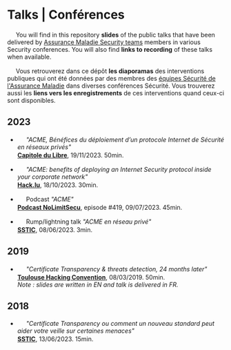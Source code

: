<center>
<img href="https://assurancemaladiesec.github.io/images/logo.jpg">
</center>

# Talks | Conférences
<img src="https://icons.iconarchive.com/icons/wikipedia/flags/16/GB-United-Kingdom-Flag-icon.png" width="16" height="16"> You will find in this repository **slides** of the public talks that have been delivered by [Assurance Maladie Security teams](https://assurancemaladiesec.github.io/en/) members in various Security conferences. You will also find **links to  recording** of these talks when available.

<img src="https://icons.iconarchive.com/icons/wikipedia/flags/16/FR-France-Flag-icon.png" width="16" height="16"> Vous retrouverez dans ce dépôt **les diaporamas** des interventions publiques qui ont été données par des membres des [équipes Sécurité de l'Assurance Maladie](https://assurancemaladiesec.github.io/fr/) dans diverses conférences Sécurité. Vous trouverez aussi les **liens vers les enregistrements** de ces interventions quand ceux-ci sont disponibles.

## 2023
- <img src="https://icons.iconarchive.com/icons/wikipedia/flags/16/FR-France-Flag-icon.png" width="16" height="16"> _"ACME, Bénéfices du déploiement d’un protocole Internet de Sécurité en réseaux privés"_
<br> **[Capitole du Libre](https://cfp.capitoledulibre.org/cdl-2023/talk/GAU7KT/)**, 19/11/2023. 50min. <a href="https://github.com/AssuranceMaladieSec/talks/blob/main/talks/2023-11-Capitole_du_Libre-ACME-b%C3%A9n%C3%A9fices-du-d%C3%A9ploiement-dun-protocole-Internet-de-S%C3%A9curit%C3%A9-en-r%C3%A9seaux-priv%C3%A9s.pdf"><img src="https://icons.iconarchive.com/icons/alecive/flatwoken/16/Apps-Pdf-icon.png" width="16" height="16"></a>
<a href="https://www.youtube.com/watch?v=EI5OkUai5QU"><img src="https://icons.iconarchive.com/icons/martz90/circle/16/video-camera-icon.png" width="16" height="16"></a>

- <img src="https://icons.iconarchive.com/icons/wikipedia/flags/16/GB-United-Kingdom-Flag-icon.png" width="16" height="16"> _"ACME: benefits of deploying an Internet Security protocol inside your corporate network"_
<br> **[Hack.lu](https://pretalx.com/hack-lu-2023/talk/Q9JHXM/)**, 18/10/2023. 30min. <a href="https://github.com/AssuranceMaladieSec/talks/blob/main/talks/2023-10-Hack_lu-ACME-benefits-of-deploying-an-Internet-protocol-in-private-network.pdf"><img src="https://icons.iconarchive.com/icons/alecive/flatwoken/16/Apps-Pdf-icon.png" width="16" height="16"></a> <a href="https://www.youtube.com/watch?v=odUvmS5lDm4"><img src="https://icons.iconarchive.com/icons/martz90/circle/16/video-camera-icon.png" width="16" height="16"></a>

- <img src="https://icons.iconarchive.com/icons/wikipedia/flags/16/FR-France-Flag-icon.png" width="16" height="16"> Podcast _"ACME"_
<br> **[Podcast NoLimitSecu](https://www.nolimitsecu.fr/acme/)**, episode #419, 09/07/2023. 45min. <a href="https://www.nolimitsecu.fr/wp-content/uploads/NoLimitSecu-419-ACME.mp3"><img src="https://icons.iconarchive.com/icons/papirus-team/papirus-apps/16/podcast-icon.png" width="16" height="16"></a>

- <img src="https://icons.iconarchive.com/icons/wikipedia/flags/16/FR-France-Flag-icon.png" width="16" height="16"> Rump/lightning talk _"ACME en réseau privé"_
  <br> **[SSTIC](https://www.sstic.org/2023/presentation/rumps_2023/)**, 08/06/2023. 3min. <a href="https://github.com/AssuranceMaladieSec/talks/blob/main/talks/2023-06-SSTIC-RUMP-ACME-en-r%C3%A9seau-priv%C3%A9.pdf"><img src="https://icons.iconarchive.com/icons/alecive/flatwoken/16/Apps-Pdf-icon.png" width="16" height="16"></a> <a href="https://static.sstic.org/rumps2023/SSTIC_2023-06-08_P12_RUMPS_03.mp4"><img src="https://icons.iconarchive.com/icons/martz90/circle/16/video-camera-icon.png" width="16" height="16"></a>

## 2019
- <img src="https://icons.iconarchive.com/icons/wikipedia/flags/16/FR-France-Flag-icon.png" width="16" height="16"> _"Certificate Transparency & threats detection, 24 months later"_
  <br> **[Toulouse Hacking Convention](https://19.thcon.fr/)**, 08/03/2019. 50min. <a href="https://github.com/AssuranceMaladieSec/talks/blob/main/talks/2019-03-THC-CT-threats-monitoring-a-24-months-story.pdf"><img src="https://icons.iconarchive.com/icons/alecive/flatwoken/16/Apps-Pdf-icon.png" width="16" height="16"></a> <a href="https://youtu.be/rUOQE-2NG3Y?t=11486"><img src="https://icons.iconarchive.com/icons/martz90/circle/16/video-camera-icon.png" width="16" height="16"></a>
  <br>_Note : slides are written in EN and talk is delivered in FR._

## 2018
- <img src="https://icons.iconarchive.com/icons/wikipedia/flags/16/FR-France-Flag-icon.png" width="16" height="16"> _"Certificate Transparency ou comment un nouveau standard peut aider votre veille sur certaines menaces"_
  <br> **[SSTIC](https://www.sstic.org/2023/presentation/rumps_2023/)**, 13/06/2023. 15min. <a href="https://github.com/AssuranceMaladieSec/talks/blob/main/talks/2018-06-SSTIC-presentation-Certificate-Transparency.pdf"><img src="https://icons.iconarchive.com/icons/alecive/flatwoken/16/Apps-Pdf-icon.png" width="16" height="16"></a> <a href="https://static.sstic.org/videos2018/SSTIC_2018-06-13_P04.mp4"><img src="https://icons.iconarchive.com/icons/martz90/circle/16/video-camera-icon.png" width="16" height="16"></a>
